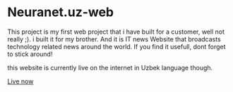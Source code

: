 # Neuranet.uz-web
This project is my first web project that i have built for a customer, well not really ;). i built it for my brother. And it is IT news Website that broadcasts technology related news around the world. If you find it usefull, dont forget to stick around!

this website is currently live on the internet in Uzbek language though.

<a href="https://neuranet.uz">Live now</a> 
